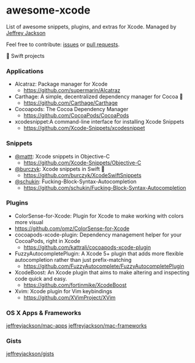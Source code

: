 # awesome-xcode

List of awesome snippets, plugins, and extras for Xcode.  Managed by [Jeffrey Jackson](https://github.com/jeffreyjackson)

Feel free to contribute: [issues](https://github.com/jeffreyjackson/awesome-xcode/issues) or [pull requests](https://github.com/jeffreyjackson/awesome-xcode/pulls).
 
:large_orange_diamond: Swift projects

### Applications

- Alcatraz: Package manager for Xcode
  - https://github.com/supermarin/Alcatraz
- Carthage: A simple, decentralized dependency manager for Cocoa :large_orange_diamond:
  - https://github.com/Carthage/Carthage
- Cocoapods: The Cocoa Dependency Manager
  - https://github.com/CocoaPods/CocoaPods
- xcodesnippet:A command-line interface for installing Xcode Snippets
  - https://github.com/Xcode-Snippets/xcodesnippet

### Snippets

- [@mattt](https://github.com/mattt): Xcode snippets in Objective-C
  - https://github.com/Xcode-Snippets/Objective-C
- [@burczyk](https://github.com/burczyk): Xcode snippets in Swift :large_orange_diamond:
  - https://github.com/burczyk/XcodeSwiftSnippets
- [@schukin](https://github.com/schukin/Fucking-Block-Syntax-Autocompletion): Fucking-Block-Syntax-Autocompletion
  - https://github.com/schukin/Fucking-Block-Syntax-Autocompletion

### Plugins

- ColorSense-for-Xcode: Plugin for Xcode to make working with colors more visual
 - https://github.com/omz/ColorSense-for-Xcode
- cocoapods-xcode-plugin: Dependency management helper for your CocoaPods, right in Xcode
  - https://github.com/kattrali/cocoapods-xcode-plugin
- FuzzyAutocompletePlugin: A Xcode 5+ plugin that adds more flexible autocompletion rather than just prefix-matching
  - https://github.com/FuzzyAutocomplete/FuzzyAutocompletePlugin
- XcodeBoost: An Xcode plugin that aims to make altering and inspecting code quick and easy.
  - https://github.com/fortinmike/XcodeBoost
- Xvim: Xcode plugin for Vim keybindings
  - https://github.com/XVimProject/XVim

### OS X Apps & Frameworks

[jeffreyjackson/mac-apps](https://github.com/jeffreyjackson/mac-apps)
[jeffreyjackson/mac-frameworks](https://github.com/jeffreyjackson/mac-frameworks)

### Gists

[jeffreyjackson/gists](https://github.com/jeffreyjackson/gists)
